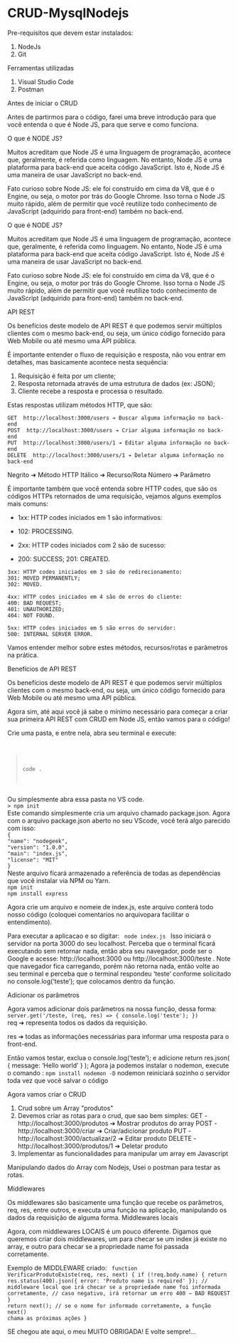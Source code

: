 # CRUD-MysqlNodejs

Pre-requisitos que devem estar instalados:
1. NodeJs
2. Git

Ferramentas utilizadas
1. Visual Studio Code
2. Postman

Antes de iniciar o CRUD

Antes de partirmos para o código, farei uma breve introdução para que você entenda o que é Node JS, para que serve e como funciona.

O que é NODE JS?

Muitos acreditam que Node JS é uma linguagem de programação, acontece que, geralmente, é referida como linguagem. No entanto, Node JS é uma plataforma para back-end que aceita código JavaScript. Isto é, Node JS é uma maneira de usar JavaScript no back-end.

Fato curioso sobre Node JS: ele foi construído em cima da V8, que é o Engine, ou seja, o motor  por trás do Google Chrome. Isso torna o Node JS muito rápido, além de permitir que você reutilize todo conhecimento de JavaScript (adquirido para front-end) também no back-end.

O que é NODE JS?

Muitos acreditam que Node JS é uma linguagem de programação, acontece que, geralmente, é referida como linguagem. No entanto, Node JS é uma plataforma para back-end que aceita código JavaScript. Isto é, Node JS é uma maneira de usar JavaScript no back-end.

Fato curioso sobre Node JS: ele foi construído em cima da V8, que é o Engine, ou seja, o motor  por trás do Google Chrome. Isso torna o Node JS muito rápido, além de permitir que você reutilize todo conhecimento de JavaScript (adquirido para front-end) também no back-end.

API REST

Os benefícios deste modelo de API REST é que podemos servir múltiplos clientes com o mesmo back-end, ou seja, um único código fornecido para Web Mobile ou até mesmo uma API pública.

É importante entender o fluxo de requisição e resposta, não vou entrar em detalhes, mas basicamente acontece nesta sequência:

  1. Requisição é feita por um cliente;
  2. Resposta retornada através de uma estrutura de dados (ex: JSON);
  3. Cliente recebe a resposta e processa o resultado.

Estas respostas utilizam métodos HTTP, que são:

    GET  http://localhost:3000/users ➔ Buscar alguma informação no back-end
    POST  http://localhost:3000/users ➔ Criar alguma informação no back-end
    PUT  http://localhost:3000/users/1 ➔ Editar alguma informação no back-end
    DELETE  http://localhost:3000/users/1 ➔ Deletar alguma informação no back-end

Negrito ➔ Método HTTP
Itálico ➔ Recurso/Rota
Número ➔ Parâmetro

É importante também que você entenda sobre HTTP codes, que são os códigos HTTPs retornados de uma requisição, vejamos alguns exemplos mais comuns:

  *  1xx: HTTP codes iniciados em 1 são informativos:
  *  102: PROCESSING.

  *  2xx: HTTP codes iniciados com 2 são de sucesso:
  *  200: SUCCESS;
    201: CREATED.

    3xx: HTTP codes iniciados em 3 são de redirecionamento:
    301: MOVED PERMANENTLY;
    302: MOVED.

    4xx: HTTP codes iniciados em 4 são de erros do cliente:
    400: BAD REQUEST;
    401: UNAUTHORIZED;
    404: NOT FOUND.

    5xx: HTTP codes iniciados em 5 são erros do servidor:
    500: INTERNAL SERVER ERROR.

Vamos entender melhor sobre estes métodos, recursos/rotas e parâmetros na prática.

Benefícios de API REST

Os benefícios deste modelo de API REST é que podemos servir múltiplos clientes com o mesmo back-end, ou seja, um único código fornecido para Web Mobile ou até mesmo uma API pública.

Agora sim, até aqui você já sabe o mínimo necessário para começar a criar sua primeira API REST com CRUD em Node JS, então vamos para o código!

Crie uma pasta, e entre nela, abra seu terminal e execute:
<code>
> code .
</code>
Ou simplesmente abra essa pasta no VS code.

<code>
> npm init
</code>
Este comando simplesmente cria um arquivo chamado package.json.
Agora com o arquivo package.json aberto no seu VScode, você terá algo parecido com isso:
<code>
{
"name": "nodegeek",
"version": "1.0.0",
"main": "index.js",
"license": "MIT"
}
</code>
Neste arquivo ficará armazenado a referência de todas as dependências que você instalar via NPM ou Yarn.

<code>
npm init
npm install express
</code>

Agora crie um arquivo e nomeie de index.js, este arquivo conterá todo nosso código (coloquei comentarios no arquivopara facilitar o entendimento).

Para executar a aplicacao e so digitar:
<code>
node index.js
</code>
Isso iniciará o servidor na porta 3000 do seu localhost.
Perceba que o terminal ficará executando sem retornar nada, então abra seu navegador, pode ser o Google e acesse: http://localhost:3000 ou http://localhost:3000/teste .
Note que navegador fica carregando, porém não retorna nada, então volte ao seu terminal e perceba que o terminal respondeu ‘teste’ conforme solicitado no console.log(‘teste’);  que colocamos dentro da função.

Adicionar os parâmetros

Agora vamos adicionar dois parâmetros na nossa função, dessa forma:
<code>
server.get('/teste, (req, res) => {
console.log('teste');
})
</code>
req ➔ representa todos os dados da requisição.

res ➔ todas as informações necessárias para informar uma resposta para o front-end.

Então vamos testar, exclua o console.log(‘teste’); e adicione return res.json( { message: ‘Hello world’  } );
Agora ja podemos instalar o nodemon, execute o comando :
<code>npm install nodemon -D</code>
nodemon reiniciará sozinho o servidor toda vez que você salvar o código

Agora vamos criar o CRUD
1. Crud sobre um Array "produtos"
1. Devemos criar as rotas para o crud, que sao bem simples:
    GET - http://localhost:3000/produtos ➔ Mostrar produtos do array
    POST - http://localhost:3000/criar ➔ Criar/adicionar produto
    PUT - http://localhost:3000/actualizar/2 ➔ Editar produto
    DELETE - http://localhost:3000/produtos/1 ➔ Deletar produto
3. Implementar as funcionalidades para manipular um array em Javascript

Manipulando dados do Array com Nodejs, Usei o postman para testar as rotas.

Middlewares

Os middlewares são basicamente uma função que recebe os parâmetros, req, res, entre outros, e executa uma função na aplicação, manipulando os dados da requisição de alguma forma.
Middlewares locais

Agora, com middlewares LOCAIS é um pouco diferente. Digamos que queremos criar dois middlewares, um para checar se um index já existe no array, e outro para checar se a propriedade name foi passada corretamente.

Exemplo de MIDDLEWARE criado:
<code>
function VerificarProdutoExiste(req, res, next) {
  if (!req.body.name) {
  return res.status(400).json({ error: 'Produto name is required' });
  // middleware local que irá checar se a propriedade name foi informada corretamente,
  // caso negativo, irá retornar um erro 400 – BAD REQUEST
  }
  return next(); // se o nome for informado corretamente, a função next() chama as próximas ações
}
</code>

SE chegou ate aqui, o meu MUITO OBRIGADA!
E volte sempre!...

